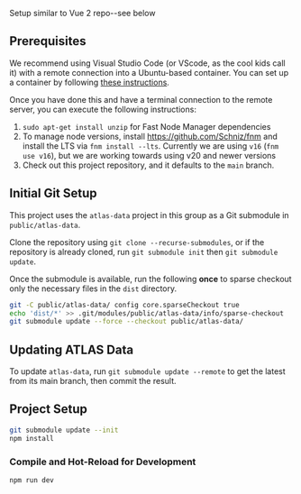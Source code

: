 Setup similar to Vue 2 repo--see below

## Prerequisites

We recommend using Visual Studio Code (or VScode, as the cool kids call it) with a remote connection into a Ubuntu-based container. You can set up a container by following [these instructions](https://ai-platform.pages.mitre.org/compute-resources/gpu-server-setup/).

Once you have done this and have a terminal connection to the remote server, you can execute the following instructions:

1. `sudo apt-get install unzip` for Fast Node Manager dependencies
2. To manage node versions, install <https://github.com/Schniz/fnm> and install the LTS via `fnm install --lts`. Currently we are using `v16` (`fnm use v16`), but we are working towards using v20 and newer versions 
3. Check out this project repository, and it defaults to the `main` branch.

## Initial Git Setup

This project uses the `atlas-data` project in this group as a Git submodule in `public/atlas-data`.

Clone the repository using `git clone --recurse-submodules`, or if the repository is already cloned, run `git submodule init` then `git submodule update`.

Once the submodule is available, run the following **once** to sparse checkout only the necessary files in the `dist` directory.

```bash
git -C public/atlas-data/ config core.sparseCheckout true
echo 'dist/*' >> .git/modules/public/atlas-data/info/sparse-checkout
git submodule update --force --checkout public/atlas-data/

```

## Updating ATLAS Data

To update `atlas-data`, run `git submodule update --remote` to get the latest from its main branch, then commit the result.


## Project Setup

```sh
git submodule update --init
npm install

```

### Compile and Hot-Reload for Development

```sh
npm run dev
```